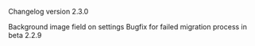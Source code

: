 Changelog version 2.3.0
 
Background image field on settings
Bugfix for failed migration process in beta 2.2.9
